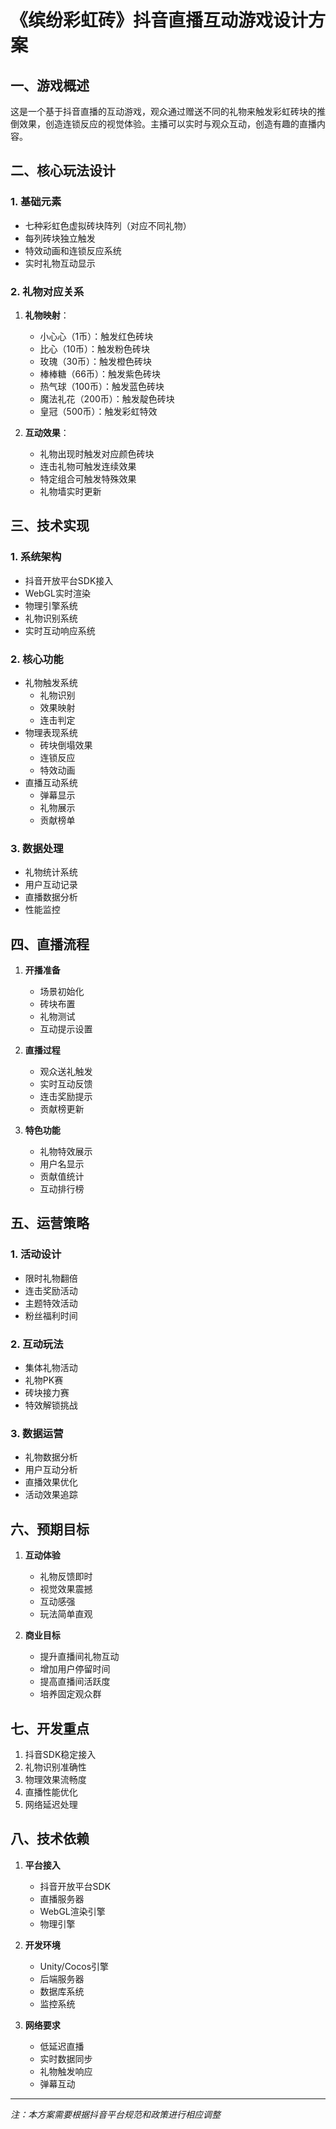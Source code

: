 # 《缤纷彩虹砖》抖音直播互动游戏设计方案

## 一、游戏概述

这是一个基于抖音直播的互动游戏，观众通过赠送不同的礼物来触发彩虹砖块的推倒效果，创造连锁反应的视觉体验。主播可以实时与观众互动，创造有趣的直播内容。

## 二、核心玩法设计

### 1. 基础元素
- 七种彩虹色虚拟砖块阵列（对应不同礼物）
- 每列砖块独立触发
- 特效动画和连锁反应系统
- 实时礼物互动显示

### 2. 礼物对应关系
1. **礼物映射**：
   - 小心心（1币）：触发红色砖块
   - 比心（10币）：触发粉色砖块
   - 玫瑰（30币）：触发橙色砖块
   - 棒棒糖（66币）：触发紫色砖块
   - 热气球（100币）：触发蓝色砖块
   - 魔法礼花（200币）：触发靛色砖块
   - 皇冠（500币）：触发彩虹特效

2. **互动效果**：
   - 礼物出现时触发对应颜色砖块
   - 连击礼物可触发连续效果
   - 特定组合可触发特殊效果
   - 礼物墙实时更新

## 三、技术实现

### 1. 系统架构
- 抖音开放平台SDK接入
- WebGL实时渲染
- 物理引擎系统
- 礼物识别系统
- 实时互动响应系统

### 2. 核心功能
- 礼物触发系统
  - 礼物识别
  - 效果映射
  - 连击判定
- 物理表现系统
  - 砖块倒塌效果
  - 连锁反应
  - 特效动画
- 直播互动系统
  - 弹幕显示
  - 礼物展示
  - 贡献榜单

### 3. 数据处理
- 礼物统计系统
- 用户互动记录
- 直播数据分析
- 性能监控

## 四、直播流程

1. **开播准备**
   - 场景初始化
   - 砖块布置
   - 礼物测试
   - 互动提示设置

2. **直播过程**
   - 观众送礼触发
   - 实时互动反馈
   - 连击奖励提示
   - 贡献榜更新

3. **特色功能**
   - 礼物特效展示
   - 用户名显示
   - 贡献值统计
   - 互动排行榜

## 五、运营策略

### 1. 活动设计
- 限时礼物翻倍
- 连击奖励活动
- 主题特效活动
- 粉丝福利时间

### 2. 互动玩法
- 集体礼物活动
- 礼物PK赛
- 砖块接力赛
- 特效解锁挑战

### 3. 数据运营
- 礼物数据分析
- 用户互动分析
- 直播效果优化
- 活动效果追踪

## 六、预期目标

1. **互动体验**
   - 礼物反馈即时
   - 视觉效果震撼
   - 互动感强
   - 玩法简单直观

2. **商业目标**
   - 提升直播间礼物互动
   - 增加用户停留时间
   - 提高直播间活跃度
   - 培养固定观众群

## 七、开发重点

1. 抖音SDK稳定接入
2. 礼物识别准确性
3. 物理效果流畅度
4. 直播性能优化
5. 网络延迟处理

## 八、技术依赖

1. **平台接入**
   - 抖音开放平台SDK
   - 直播服务器
   - WebGL渲染引擎
   - 物理引擎

2. **开发环境**
   - Unity/Cocos引擎
   - 后端服务器
   - 数据库系统
   - 监控系统

3. **网络要求**
   - 低延迟直播
   - 实时数据同步
   - 礼物触发响应
   - 弹幕互动

---
*注：本方案需要根据抖音平台规范和政策进行相应调整* 